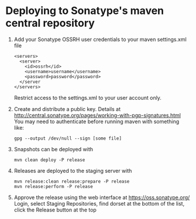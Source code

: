 Deploying to Sonatype's maven central repository
================================================
1. Add your Sonatype OSSRH user credentials to your maven settings.xml file
    ```
    <servers>
      <server>
        <id>ossrh</id>
        <username>username</username>
        <password>password</password>
      </server
    </servers>
    ```
    Restrict access to the settings.xml to your user account only.

2. Create and distribute a public key. Details at http://central.sonatype.org/pages/working-with-pgp-signatures.html
    You may need to authenticate before running maven with something like:
    ```
    gpg --output /dev/null --sign [some file]
    ```

3. Snapshots can be deployed with
    ```
    mvn clean deploy -P release
    ```

4. Releases are deployed to the staging server with
    ```
    mvn release:clean release:prepare -P release
    mvn release:perform -P release
    ```

5. Approve the release using the web interface at https://oss.sonatype.org/
    Login, select Staging Repositories, find dorset at the bottom of the list, click the Release button at the top

